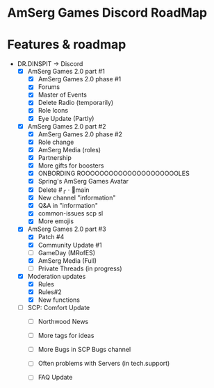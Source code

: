 # AmSerg Games Discord RoadMap
# Features & roadmap
* DR.DINSPIT → Discord
  * [x] AmSerg Games 2.0 part #1
    * [x] AmSerg Games 2.0 phase #1
    * [x] Forums
    * [x] Master of Events
    * [x] Delete Radio (temporarily)
    * [x] Role Icons
    * [x] Eye Update (Partly)
  * [x] AmSerg Games 2.0 part #2
    * [x] AmSerg Games 2.0 phase #2
     * [x] Role change
     * [x] AmSerg Media (roles)
     * [x] Partnership
     * [x] More gifts for boosters
     * [x] ONBORDING ROOOOOOOOOOOOOOOOOOOOOLES
     * [x] Spring's AmSerg Games Avatar
     * [x] Delete #╭ㆍ🔔main
     * [x] New channel "information"
     * [x] Q&A in "information"
     * [x] common-issues scp sl
     * [x] More emojis
  * [x] AmSerg Games 2.0 part #3
     * [x] Patch #4
     * [x] Community Update #1
     * [ ] GameDay (MRofES)
     * [x] AmSerg Media (Full)
     * [ ] Private Threads (in progress)
  * [x] Moderation updates
     * [x] Rules
     * [x] Rules#2
     * [x] New functions 
  * [ ] SCP: Comfort Update
     * [ ] Northwood News
     * [ ] More tags for ideas
     * [ ] More Bugs in SCP Bugs channel
     * [ ] Often problems with Servers (in tech.support)
     * [ ] FAQ Update
  
